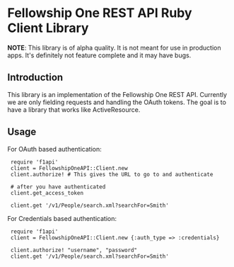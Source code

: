 Fellowship One REST API Ruby Client Library
===========================================

**NOTE**: This library is of alpha quality.  It is not meant for use in production apps.  It's definitely not feature complete and it may have bugs.

Introduction
------------
This library is an implementation of the Fellowship One REST API.  Currently we are only fielding requests and handling the OAuth tokens.  The goal is to have a library that works like ActiveResource.

Usage
-----
For OAuth based authentication:

	 require 'f1api'
	 client = FellowshipOneAPI::Client.new
	 client.authorize! # This gives the URL to go to and authenticate
 
	 # after you have authenticated
	 client.get_access_token
 
	 client.get '/v1/People/search.xml?searchFor=Smith'

For Credentials based authentication:

	 require 'f1api'
	 client = FellowshipOneAPI::Client.new {:auth_type => :credentials}
 
	 client.authorize! "username", "password"
	 client.get '/v1/People/search.xml?searchFor=Smith'


